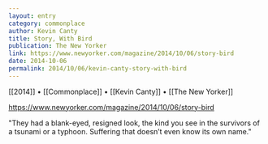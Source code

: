 ```yaml
---
layout: entry
category: commonplace
author: Kevin Canty
title: Story, With Bird
publication: The New Yorker
link: https://www.newyorker.com/magazine/2014/10/06/story-bird
date: 2014-10-06
permalink: 2014/10/06/kevin-canty-story-with-bird
---
```


[[2014]] • [[Commonplace]] • [[Kevin Canty]] • [[The New Yorker]]

https://www.newyorker.com/magazine/2014/10/06/story-bird

"They had a blank-eyed, resigned look, the kind you see in the survivors of a tsunami or a typhoon. Suffering that doesn’t even know its own name."